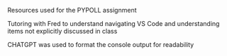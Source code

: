 Resources used for the PYPOLL assignment

Tutoring with Fred to understand navigating VS Code and understanding items not explicitly discussed in class

CHATGPT was used to format the console output for readability

